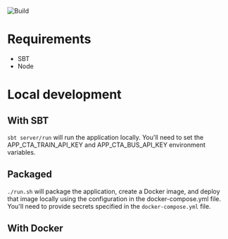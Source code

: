 ![Build](https://github.com/ajablonski/ct-delay/actions/workflows/scala.yml/badge.svg)

# Requirements
* SBT
* Node

# Local development

## With SBT

`sbt server/run` will run the application locally. You'll need to set the APP_CTA_TRAIN_API_KEY and APP_CTA_BUS_API_KEY environment variables.

## Packaged

`./run.sh` will package the application, create a Docker image, and deploy that image locally using the configuration in the docker-compose.yml file. You'll need to provide secrets specified in the `docker-compose.yml` file.

## With Docker
